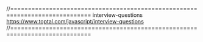 //=============================================================================
interview-questions
https://www.toptal.com/javascript/interview-questions
//=============================================================================
